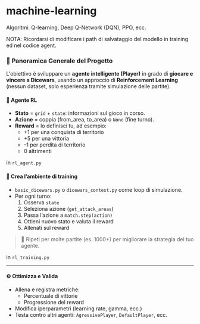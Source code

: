 # machine-learning

Algoritmi: Q-learning, Deep Q-Network (DQN), PPO, ecc.

NOTA: Ricordarsi di modificare i path di salvataggio del modello in training ed nel codice agent.

### 🔁 **Panoramica Generale del Progetto**
L'obiettivo è sviluppare un **agente intelligente (Player)** in grado di **giocare e vincere a Dicewars**, usando un approccio di **Reinforcement Learning** (nessun dataset, solo esperienza tramite simulazione delle partite).

#### 🧠 **Agente RL**
  - **Stato** = `grid` + `state`: informazioni sul gioco in corso.
  - **Azione** = coppia (from_area, to_area) o `None` (fine turno).
  - **Reward** = lo definisci tu, ad esempio:
    - +1 per una conquista di territorio
    - +5 per una vittoria
    - -1 per perdita di territorio
    - 0 altrimenti
   
  in `rl_agent.py`

#### 🧪 **Crea l’ambiente di training**
- `basic_dicewars.py` o `dicewars_contest.py` come loop di simulazione.
- Per ogni turno:
  1. Osserva `state`
  2. Seleziona azione (`get_attack_areas`)
  3. Passa l’azione a `match.step(action)`
  4. Ottieni nuovo stato e valuta il reward
  5. Allenati sul reward

> 🔁 Ripeti per molte partite (es. 1000+) per migliorare la strategia del tuo agente.

in `rl_training.py`

---

#### ⚙️ **Ottimizza e Valida**
- Allena e registra metriche:
  - Percentuale di vittorie
  - Progressione del reward
- Modifica iperparametri (learning rate, gamma, ecc.)
- Testa contro altri agenti: `AgressivePlayer`, `DefaultPlayer`, ecc.
